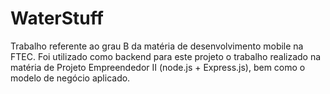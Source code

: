 # WaterStuff

Trabalho referente ao grau B da matéria de desenvolvimento mobile na FTEC. Foi utilizado como backend para este projeto o trabalho realizado na matéria de Projeto Empreendedor II (node.js + Express.js), bem como o modelo de negócio aplicado.
